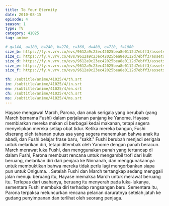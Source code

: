 ```yaml
---
title: To Your Eternity
date: 2010-08-15
episode: 4
season: 1
type: TV
category: 41025
tag: anime

# g=144, a=180, b=240, h=270, c=360, d=480, e=720, f=1080
size_b: https://fy.v.vrv.co/evs/9612a9c23ec42025bea8e0112d7ebff3/assets/abc30029e24fad6d17a700d0cd988375_4045300.mp4
size_c: https://fy.v.vrv.co/evs/9612a9c23ec42025bea8e0112d7ebff3/assets/abc30029e24fad6d17a700d0cd988375_4045299.mp4
size_d: https://fy.v.vrv.co/evs/9612a9c23ec42025bea8e0112d7ebff3/assets/abc30029e24fad6d17a700d0cd988375_4045301.mp4
size_e: https://fy.v.vrv.co/evs/9612a9c23ec42025bea8e0112d7ebff3/assets/abc30029e24fad6d17a700d0cd988375_4045302.mp4
size_f: https://fy.v.vrv.co/evs/9612a9c23ec42025bea8e0112d7ebff3/assets/abc30029e24fad6d17a700d0cd988375_4045303.mp4

th: /subtitle/anime/41025/4/th.srt
in: /subtitle/anime/41025/4/in.srt
en: /subtitle/anime/41025/4/en.srt
ch: /subtitle/anime/41025/4/ch.srt
ms: /subtitle/anime/41025/4/ms.srt
---
```

Hayase mengawal March, Parona, dan anak serigala yang berubah (yang March bernama Fushi) dalam perjalanan panjang ke Yanome. Hayase membiarkan mereka makan di berbagai kedai makanan, tetapi segera menyelipkan mereka setiap obat tidur. Ketika mereka bangun, Fushi diserang oleh tahanan putus asa yang segera menemukan bahwa anak itu abadi, dan Fushi belajar frase baru, "sakit." Fushi berubah menjadi serigala untuk melarikan diri, tetapi ditembak oleh Yanome dengan panah beracun. March merawat luka Fushi, dan menggunakan panah yang tertancap di dalam Fushi, Parona membuat rencana untuk mengambil trofi dari kulit beruang, melarikan diri dari penjara ke Ninnanah, dan menggunakannya untuk membuktikan bahwa mereka tidak perlu lagi mengorbankan siapa pun untuk Oniguma. . Setelah Fushi dan March tertangkap sedang menggali jalan menuju beruang itu, Hayase memaksa March untuk merawat beruang itu. Terlepas dari usahanya, beruang itu menyerah pada luka-lukanya, sementara Fushi membuka diri terhadap rangsangan baru. Sementara itu, Parona terpaksa meluncurkan rencana pelarian daruratnya setelah jatuh ke gudang penyimpanan dan terlihat oleh seorang penjaga.
